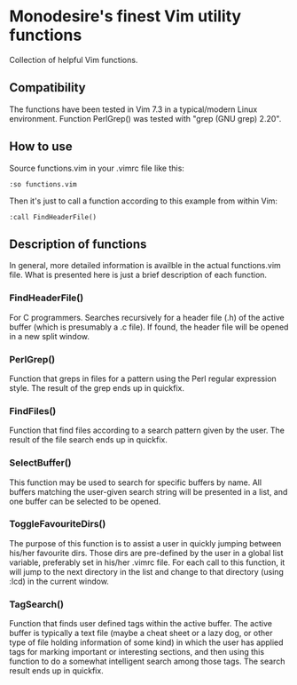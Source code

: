 # Monodesire's finest Vim utility functions

Collection of helpful Vim functions.

## Compatibility

The functions have been tested in Vim 7.3 in a typical/modern Linux environment. Function PerlGrep() was tested with "grep (GNU grep) 2.20".

## How to use

Source functions.vim in your .vimrc file like this:

`:so functions.vim`

Then it's just to call a function according to this example from within Vim:

`:call FindHeaderFile()`

## Description of functions

In general, more detailed information is availble in the actual functions.vim file. What is presented here is just a brief description of each function.

### FindHeaderFile()
For C programmers. Searches recursively for a header file (.h) of the active buffer (which is presumably a .c file). If found, the header file will be opened in a new split window.

### PerlGrep()
Function that greps in files for a pattern using the Perl regular expression style. The result of the grep ends up in quickfix.

### FindFiles()
Function that find files according to a search pattern given by the user. The result of the file search ends up in quickfix.

### SelectBuffer()
This function may be used to search for specific buffers by name. All buffers matching the user-given search string will be presented in a list, and one buffer can be selected to be opened.

### ToggleFavouriteDirs()
The purpose of this function is to assist a user in quickly jumping between his/her favourite dirs. Those dirs are pre-defined by the user in a global list variable, preferably set in his/her .vimrc file. For each call to this function, it will jump to the next directory in the list and change to that directory (using :lcd) in the current window.

### TagSearch()
Function that finds user defined tags within the active buffer. The active buffer is typically a text file (maybe a cheat sheet or a lazy dog, or other type of file holding information of some kind) in which the user has applied tags for marking important or interesting sections, and then using this function to do a somewhat intelligent search among those tags. The search result ends up in quickfix.

